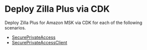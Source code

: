 # Deploy Zilla Plus via CDK

Deploy Zilla Plus for Amazon MSK via CDK for each of the following scenarios.

- [SecurePrivateAccess](README.SecurePrivateAccess.md)
- [SecurePrivateAccessClient](README.SecurePrivateAccessClient.md)
